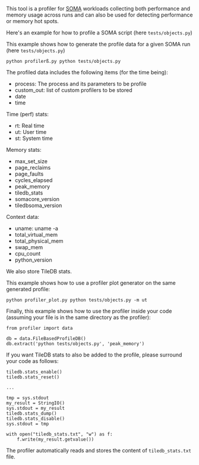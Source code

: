 This tool is a profiler for [SOMA](https://github.com/single-cell-data/SOMA/tree/main) workloads collecting both performance and memory usage across runs and can also be used for detecting performance or memory hot spots.

Here's an example for how to profile a SOMA script (here ```tests/objects.py```)

This example shows how to generate the profile data for a given SOMA run (here ```tests/objects.py```)
```shell
python profilerß.py python tests/objects.py
```

The profiled data includes the following items (for the time being):

* process: The process and its parameters to be profile 
* custom_out: list of custom profilers to be stored
* date
* time

Time (perf) stats:

* rt: Real time
* ut: User time
* st: System time

Memory stats:

* max_set_size
* page_reclaims
* page_faults
* cycles_elapsed
* peak_memory
* tiledb_stats
* somacore_version
* tiledbsoma_version

Context data:

* uname: uname -a
* total_virtual_mem
* total_physical_mem
* swap_mem 
* cpu_count
* python_version

We also store TileDB stats.

This example shows how to use a profiler plot generator on the same generated profile:
```shell
python profiler_plot.py python tests/objects.py -m ut
```
Finally, this example shows how to use the profiler inside your code (assuming your file is in the same directory as the profiler):
```code
from profiler import data

db = data.FileBasedProfileDB()
db.extract('python tests/objects.py', 'peak_memory')
```
If you want TileDB stats to also be added to the profile, please surround your code as follows:
```code
tiledb.stats_enable()
tiledb.stats_reset()

...

tmp = sys.stdout
my_result = StringIO()
sys.stdout = my_result
tiledb.stats_dump()
tiledb.stats_disable()
sys.stdout = tmp

with open("tiledb_stats.txt", "w") as f:
    f.write(my_result.getvalue())

```
The profiler automatically reads and stores the content of ```tiledb_stats.txt``` file.